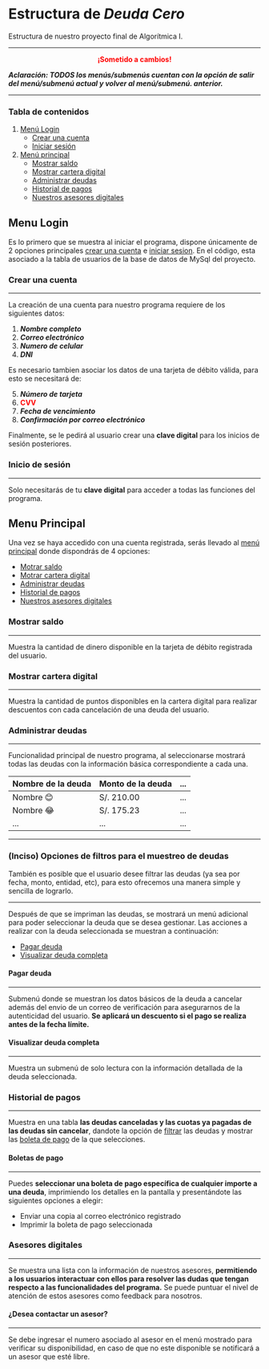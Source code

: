 # Estructura de ***Deuda Cero***
Estructura de nuestro proyecto final de Algorítmica I. 

---

<center><strong style="color: red">¡Sometido a cambios!</strong></center>

***Aclaración: TODOS los menús/submenús cuentan con la opción de salir del menú/submenú actual y volver al menú/submenú. anterior.***

---

### Tabla de contenidos

1. [Menú Login](#menu-login)
    * [Crear una cuenta](#crear-una-cuenta)
    * [Iniciar sesión](#inicio-de-sesión)
2. [Menú principal](#menu-principal)
    * [Mostrar saldo](#mostrar-saldo)
    * [Mostrar cartera digital](#mostrar-cartera-digital)
    * [Administrar deudas](#administrar-deudas)
    * [Historial de pagos](#historial-de-pagos)
    * [Nuestros asesores digitales](#asesores-digitales)

## Menu Login
Es lo primero que se muestra al iniciar el programa, dispone únicamente de 2 opciones principales [crear una cuenta](#crear-una-cuenta) e [iniciar sesion](#inicio-de-sesión). En el código, esta asociado a la tabla de usuarios de la base de datos de MySql del proyecto.

### Crear una cuenta

---

La creación de una cuenta para nuestro programa requiere de los siguientes datos:
1. ***Nombre completo***
2. ***Correo electrónico***
3. ***Numero de celular***
4. ***DNI***

Es necesario tambien asociar los datos de una tarjeta de débito válida, para esto se necesitará de:

5. ***Número de tarjeta***
6. <strong style="color: #f00">CVV</strong>
7. ***Fecha de vencimiento***
8. ***Confirmación por correo electrónico***

Finalmente, se le pedirá al usuario crear una **clave digital** para los inicios de sesión posteriores.

### Inicio de sesión

---

Solo necesitarás de tu **clave digital** para acceder a todas las funciones del programa.

## Menu Principal
Una vez se haya accedido con una cuenta registrada, serás llevado al [menú principal](#menu-principal) donde dispondrás de 4 opciones:
* [Motrar saldo](#mostrar-saldo)
* [Motrar cartera digital](#mostrar-cartera-digital)
* [Administrar deudas](#administrar-deudas)
* [Historial de pagos](#historial-de-pagos)
* [Nuestros asesores digitales](#asesores-digitales)
### Mostrar saldo

---

Muestra la cantidad de dinero disponible en la tarjeta de débito registrada del usuario.

### Mostrar cartera digital

---

Muestra la cantidad de puntos disponibles en la cartera digital para realizar descuentos con cada cancelación de una deuda del usuario.

### Administrar deudas

---

Funcionalidad principal de nuestro programa, al seleccionarse mostrará todas las deudas con la información básica correspondiente a cada una. 

| Nombre de la deuda | Monto de la deuda |...|
|---|---|---|
|Nombre 😊|S/. 210.00|...|
|Nombre 😂|S/. 175.23|...|
|...|...|...|

---

### (Inciso) Opciones de filtros para el muestreo de deudas
También es posible que el usuario desee filtrar las deudas (ya sea por fecha, monto, entidad, etc), para esto ofrecemos una manera simple y sencilla de lograrlo.

<!--Definición de parámetros-->
---

Después de que se impriman las deudas, se mostrará un menú adicional para poder seleccionar la deuda que se desea gestionar. Las acciones a realizar con la deuda seleccionada se muestran a continuación:

* [Pagar deuda](#pagar-deuda)
* [Visualizar deuda completa](#visualizar-deuda-completa)

#### Pagar deuda

---

Submenú donde se muestran los datos básicos de la deuda a cancelar además del envio de un correo de verificación para asegurarnos de la autenticidad del usuario. **Se aplicará un descuento si el pago se realiza antes de la fecha límite.**

#### Visualizar deuda completa 

---

Muestra un submenú de solo lectura con la información detallada de la deuda seleccionada.

### Historial de pagos

---

Muestra en una tabla **las deudas canceladas y las cuotas ya pagadas de las deudas sin cancelar**, dandote la opción de [filtrar](#inciso-opciones-de-filtros-para-el-muestreo-de-deudas) las deudas y mostrar las [boleta de pago](#boletas-de-pago) de la que selecciones.

#### Boletas de pago

---

Puedes **seleccionar una boleta de pago específica de cualquier importe a una deuda**, imprimiendo los detalles en la pantalla y presentándote las siguientes opciones a elegir:

* Enviar una copia al correo electrónico registrado
* Imprimir la boleta de pago seleccionada

### Asesores digitales

---

Se muestra una lista con la información de nuestros asesores, **permitiendo a los usuarios interactuar con ellos para resolver las dudas que tengan respecto a las funcionalidades del programa.** Se puede puntuar el nivel de atención de estos asesores como feedback para nosotros.

#### ¿Desea contactar un asesor?

---

Se debe ingresar el numero asociado al asesor en el menú mostrado para verificar su disponibilidad, en caso de que no este disponible se notificará a un asesor que esté libre.